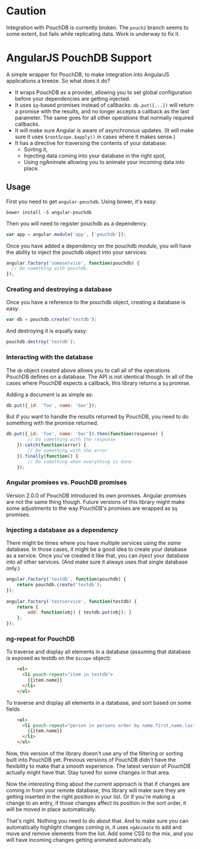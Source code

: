 # Caution

Integration with PouchDB is currently broken. The `pouch2` branch seems to some extent, but fails while replicating data. Work is underway to fix it. 

# AngularJS PouchDB Support

A simple wrapper for PouchDB, to make integration into AngularJS applications a breeze. So what does it do?

* It wraps PouchDB as a provider, allowing you to set global configuration before your dependencies are getting injected.
* It uses `$q`-based promises instead of callbacks: `db.put({...})` will return a promise with the results, and no longer accepts a callback as the last parameter. The same goes for all other operations that normally required callbacks.
* It will make sure Angular is aware of asynchronous updates. (It will make sure it uses `$rootScope.$apply()` in cases where it makes sense.)
* It has a directive for traversing the contents of your database:
  * Sorting it,
  * Injecting data coming into your database in the right spot,
  * Using ngAnimate allowing you to animate your incoming data into place.

## Usage

First you need to get `angular-pouchdb`. Using bower, it's easy:

```
bower install -S angular-pouchdb
```

Then you will need to register pouchdb as a dependency. 

```javascript
var app = angular.module('app', ['pouchdb']);
```
    
Once you have added a dependency on the pouchdb *module*, you will have the ability to inject the pouchdb object into your services:

```javascript
angular.factory('someservice', function(pouchdb) {
  // Do something with pouchdb.
});
```

### Creating and destroying a database 

Once you have a reference to the pouchdb object, creating a database is easy:

```javascript
var db = pouchdb.create('testdb');
```
    
And destroying it is equally easy:

```javascript    
pouchdb.destroy('testdb');
``` 

### Interacting with the database

The `db` object created above allows you to call all of the operations PouchDB defines on a database. The API is not identical though. In all of the cases where PouchDB expects a callback, this library returns a `$q` promise. 

Adding a document is as simple as:

```javascript
db.put({_id: 'foo', name: 'bar'});
```

But if you want to handle the results returned by PouchDB, you need to do something with the promise returned.
    
```javascript
db.put({_id: 'foo', name: 'bar'}).then(function(response) {
        // Do something with the response
    }).catch(function(error) {
        // Do something with the error
    }).finally(function() {
        // Do something when everything is done
    });
```
 
### Angular promises vs. PouchDB promises

Version 2.0.0 of PouchDB introduced its own promises. Angular promises are not the same thing though. Future versions of this library might make some adjustments to the way PouchDB's 
promises are wrapped as `$q` promises.

### Injecting a database as a dependency

There might be times where you have multiple services using *the same* database. In those cases, it might be a good idea to create your database as a service. Once you've created it like that, you can *inject* your database into all other services. (And make sure it always uses that single database only.)
    
```javascript
angular.factory('testdb', function(pouchdb) {
    return pouchdb.create('testdb');
});
    
angular.factory('testservice', function(testdb) {
    return {
        add: function(obj) { testdb.put(obj); }
    };
});
```
    
### ng-repeat for PouchDB

To traverse and display all elements in a database (assuming that database is exposed as testdb on the `$scope` object):

```html
    <ul>
      <li pouch-repeat="item in testdb">
        {{item.name}}
      </li>
    </ul>
```

To traverse and display all elements in a database, and sort based on some fields

```html
    <ul>
      <li pouch-repeat="person in persons order by name.first,name.last">
        {{item.name}}
      </li>
    </ul>
```

Now, this version of the library doesn't use any of the filtering or sorting built into PouchDB yet. Previous versions of PouchDB didn't have the flexibility to make that a smooth experience. The latest version of PouchDB actually might have that. Stay tuned for some changes in that area. 

Now the interesting thing about the current approach is that if changes are coming in from your remote database, this library will make sure they are getting inserted in the right position in your list. Or if you're making a change to an entry, if those changes affect its position in the sort order, it will be moved in place automatically. 

That's right. Nothing you need to do about that. And to make sure you can automatically highlight changes coming in, it uses `ngAnimate` to add and move and remove elements from the list. Add some CSS to the mix, and you will have incoming changes getting animated automatically.
    
    
